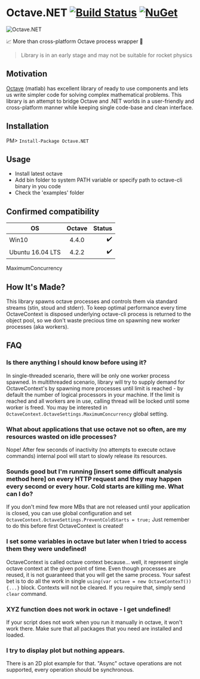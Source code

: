 # Octave.NET [![Build Status](https://travis-ci.org/triforcely/Octave.NET.svg?branch=master)](https://travis-ci.org/triforcely/Octave.NET) [![NuGet](https://img.shields.io/nuget/dt/Octave.NET.svg)](https://www.nuget.org/packages/Octave.NET) 


![Octave.NET](https://i.imgur.com/nNGduNS.png)

📈 More than cross-platform Octave process wrapper 🔬

> Library is in an early stage and may not be suitable for rocket physics

## Motivation

[Octave](https://www.gnu.org/software/octave/) (matlab) has excellent library of ready to use components and lets us write simpler code for solving complex
mathematical problems. This library is an attempt to bridge Octave and .NET worlds in a user-friendly and cross-platform manner while keeping single code-base and clean interface.

## Installation

  PM> `Install-Package Octave.NET`

## Usage

- Install latest octave 
- Add bin folder to system PATH variable
  or specify path to octave-cli binary in you code 
- Check the 'examples' folder

## Confirmed compatibility

| OS            | Octave | Status |
| ------------- |:--------------:| ------------:|
| Win10 | 4.4.0  | ✔️  |
| Ubuntu 16.04 LTS | 4.2.2       |   ✔️|

MaximumConcurrency

## How It's Made? 
This library spawns octave processes and controls them via standard streams (stin, stoud and stderr). To keep optimal performance every time OctaveContext is disposed underlying octave-cli process is returned to the object pool, so we don't waste precious time on spawning new worker processes (aka workers).
## FAQ
### Is there anything I should know before using it?
In single-threaded scenario, there will be only one worker process spawned. In multithreaded scenario, library will try to supply demand for OctaveContext's by spawning more processes until limit is reached - by default the number of logical processors in your machine. If the limit is reached and all workers are in use, calling thread will be locked until some worker is freed. You may be interested in ```OctaveContext.OctaveSettings.MaximumConcurrency``` global setting.
### What about applications that use octave not so often, are my resources wasted on idle processes?
Nope! After few seconds of inactivity (no attempts to execute octave commands) internal pool will start to slowly release its resources. 
### Sounds good but I'm running [insert some difficult analysis method here] on every HTTP request and they may happen every second or every hour. Cold starts are killing me. What can I do?
If you don't mind few more MBs that are not released until your application is closed, you can use global configuration and set ```OctaveContext.OctaveSettings.PreventColdStarts = true;```
Just remember to do this before first OctaveContext is created!
### I set some variables in octave but later when I tried to access them they were undefined!
OctaveContext is called octave context because... well, it represent single octave context at the given point of time. Even though processes are reused, it is not guaranteed that you will get the same process. Your safest bet is to do all the work in single ```using(var octave = new OctaveContexT()) {...}``` block. Contexts will not be cleared. If you require that, simply send ```clear``` command.
### XYZ function does not work in octave - I get undefined!
If your script does not work when you run it manually in octave, it won't work there. Make sure that all packages that you need are installed and loaded. 
### I try to display plot but nothing appears.
There is an 2D plot example for that. "Async" octave operations are not supported, every operation should be synchronous.
